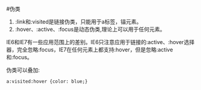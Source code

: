 #伪类

1. :link和:visited是链接伪类，只能用于a标签，锚元素。
2. :hover、:active、:focus是动态伪类,理论上可以用于任何元素。

IE6和IE7有一些应用范围上的差别。IE6只注意应用于链接的:active、:hover选择器，完全忽略:focus，IE7在任何元素上都支持:hover，但是忽略:active和:focus。

伪类可以叠加:

```
a:visited:hover {color: blue;}
```